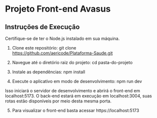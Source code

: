 # Projeto Front-end Avasus

## Instruções de Execução

Certifique-se de ter o Node.js instalado em sua máquina.

1. Clone este repositório:
  git clone https://github.com/aericode/Plataforma-Saude.git

2. Navegue até o diretório raiz do projeto:
  cd pasta-do-projeto

3. Instale as dependências:
  npm install

4. Execute o aplicativo em modo de desenvolvimento:
  npm run dev

Isso iniciará o servidor de desenvolvimento e abrirá o front-end em localhost:5173. O back-end estará em execução em localhost:3004, suas rotas estão disponíveis por meio desta mesma porta.

5. Para visualizar o front-end basta acessar https://localhost:5173